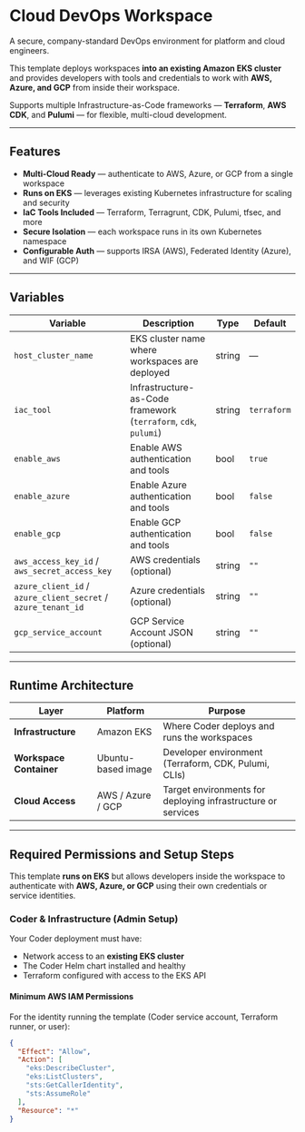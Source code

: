# Cloud DevOps Workspace

A secure, company-standard DevOps environment for platform and cloud engineers.

This template deploys workspaces **into an existing Amazon EKS cluster** and provides developers with tools and credentials to work with **AWS, Azure, and GCP** from inside their workspace.

Supports multiple Infrastructure-as-Code frameworks — **Terraform**, **AWS CDK**, and **Pulumi** — for flexible, multi-cloud development.

---

## Features

- **Multi-Cloud Ready** — authenticate to AWS, Azure, or GCP from a single workspace
- **Runs on EKS** — leverages existing Kubernetes infrastructure for scaling and security
- **IaC Tools Included** — Terraform, Terragrunt, CDK, Pulumi, tfsec, and more
- **Secure Isolation** — each workspace runs in its own Kubernetes namespace
- **Configurable Auth** — supports IRSA (AWS), Federated Identity (Azure), and WIF (GCP)

---

## Variables

| Variable                                                      | Description                                                     | Type   | Default     |
| ------------------------------------------------------------- | --------------------------------------------------------------- | ------ | ----------- |
| `host_cluster_name`                                           | EKS cluster name where workspaces are deployed                  | string | —           |
| `iac_tool`                                                    | Infrastructure-as-Code framework (`terraform`, `cdk`, `pulumi`) | string | `terraform` |
| `enable_aws`                                                  | Enable AWS authentication and tools                             | bool   | `true`      |
| `enable_azure`                                                | Enable Azure authentication and tools                           | bool   | `false`     |
| `enable_gcp`                                                  | Enable GCP authentication and tools                             | bool   | `false`     |
| `aws_access_key_id` / `aws_secret_access_key`                 | AWS credentials (optional)                                      | string | `""`        |
| `azure_client_id` / `azure_client_secret` / `azure_tenant_id` | Azure credentials (optional)                                    | string | `""`        |
| `gcp_service_account`                                         | GCP Service Account JSON (optional)                             | string | `""`        |

---

## Runtime Architecture

| Layer                   | Platform           | Purpose                                                      |
| ----------------------- | ------------------ | ------------------------------------------------------------ |
| **Infrastructure**      | Amazon EKS         | Where Coder deploys and runs the workspaces                  |
| **Workspace Container** | Ubuntu-based image | Developer environment (Terraform, CDK, Pulumi, CLIs)         |
| **Cloud Access**        | AWS / Azure / GCP  | Target environments for deploying infrastructure or services |

---

## Required Permissions and Setup Steps

This template **runs on EKS** but allows developers inside the workspace to authenticate with **AWS, Azure, or GCP** using their own credentials or service identities.

### Coder & Infrastructure (Admin Setup)

Your Coder deployment must have:

- Network access to an **existing EKS cluster**
- The Coder Helm chart installed and healthy
- Terraform configured with access to the EKS API

#### **Minimum AWS IAM Permissions**

For the identity running the template (Coder service account, Terraform runner, or user):

```json
{
  "Effect": "Allow",
  "Action": [
    "eks:DescribeCluster",
    "eks:ListClusters",
    "sts:GetCallerIdentity",
    "sts:AssumeRole"
  ],
  "Resource": "*"
}
```
